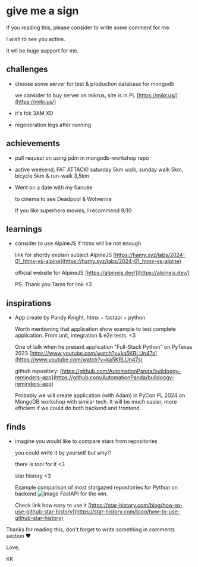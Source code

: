 # give me a sign

If you reading this, please consider to write some comment for me. 

I wish to see you active.

It wil be huge support for me. 


## challenges
* choose some server for test & production database for mongodb
  
  we consider to buy server on mikrus, site is in PL [https://mikr.us/](https://mikr.us/)

* it's fck 3AM XD 
* regeneration legs after running

## achievements

* pull request on using pdm in mongodb-workshop repo
* active weekend, FAT ATTACK! saturday 5km walk, sunday walk 5km, bicycle 5km & run-walk 3,5km 
* Went on a date with my fiancée

  to cinema to see Deadpool & Wolverine

  If you like superhero movies, I recommend 9/10

## learnings
* consider to use AlpineJS if htmx will be not enough 
  
  link for shortly explain subject AlpineJS 
  [https://hamy.xyz/labs/2024-01_htmx-vs-alpine](https://hamy.xyz/labs/2024-01_htmx-vs-alpine)
  
  official website for AlpineJS [https://alpinejs.dev/](https://alpinejs.dev/)

  PS. Thank you Taras for link <3

## inspirations
* App create by Pandy Knight, htmx + fastapi + python
  
  Worth mentioning that application show example to test complete application. From unit, integration & e2e tests. <3

  One of talk when he present application "Full-Stack Python" on PyTexas 2023
  [https://www.youtube.com/watch?v=ka5KRLUn47s](https://www.youtube.com/watch?v=ka5KRLUn47s)

  github repository:
  [https://github.com/AutomationPanda/bulldoggy-reminders-app](https://github.com/AutomationPanda/bulldoggy-reminders-app)


  Probably we will create application (with Adam) in PyCon PL 2024 on MongoDB workshop with similar tech.
  It will be much easier, more efficient if we could do both backend and frontend.


## finds

* imagine you would like to compare stars from repositories
  
  you could write it by yourself but why?!
  
  there is tool for it <3
  
  star history <3


  Example comparison of most stargazed repositories for Python on backend
  ![image](https://github.com/user-attachments/assets/316ac482-9406-4bea-8400-8f9e0c7c6343)
  FastAPI for the win.

  Check link how easy to use it
  [https://star-history.com/blog/how-to-use-github-star-history](https://star-history.com/blog/how-to-use-github-star-history)

Thanks for reading this, don't forget to write something in comments section ❤️

Love,

KK
